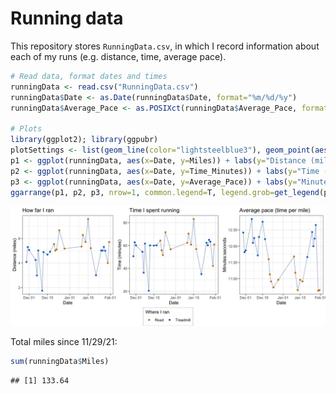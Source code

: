 Running data
================

This repository stores `RunningData.csv`, in which I record information
about each of my runs (e.g. distance, time, average pace).

``` r
# Read data, format dates and times
runningData <- read.csv("RunningData.csv")
runningData$Date <- as.Date(runningData$Date, format="%m/%d/%y")
runningData$Average_Pace <- as.POSIXct(runningData$Average_Pace, format="%M:%S")

# Plots
library(ggplot2); library(ggpubr)
plotSettings <- list(geom_line(color="lightsteelblue3"), geom_point(aes(color=Treadmill_Road)), scale_color_manual(values=c("orange3", "dodgerblue3")), theme_bw())
p1 <- ggplot(runningData, aes(x=Date, y=Miles)) + labs(y="Distance (miles)", title="How far I ran") + plotSettings
p2 <- ggplot(runningData, aes(x=Date, y=Time_Minutes)) + labs(y="Time (minutes)", title="Time I spent running") + plotSettings
p3 <- ggplot(runningData, aes(x=Date, y=Average_Pace)) + labs(y="Minutes:seconds", title="Average pace (time per mile)") + scale_y_datetime(date_labels="%M:%S") + plotSettings + theme(legend.background=element_rect(size=0.1, linetype="solid", color="black")) + labs(color="Where I ran") + guides(color=guide_legend(nrow=1))
ggarrange(p1, p2, p3, nrow=1, common.legend=T, legend.grob=get_legend(p3), legend="bottom")
```

![](Plots/README-Running-Plots-1.png)<!-- -->

Total miles since 11/29/21:

``` r
sum(runningData$Miles)
```

    ## [1] 133.64

